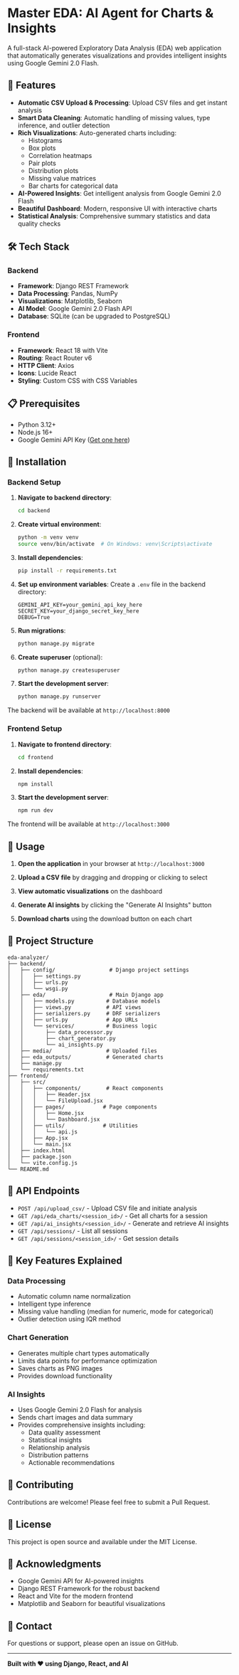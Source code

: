 # Master EDA: AI Agent for Charts & Insights

A full-stack AI-powered Exploratory Data Analysis (EDA) web application that automatically generates visualizations and provides intelligent insights using Google Gemini 2.0 Flash.

## 🚀 Features

- **Automatic CSV Upload & Processing**: Upload CSV files and get instant analysis
- **Smart Data Cleaning**: Automatic handling of missing values, type inference, and outlier detection
- **Rich Visualizations**: Auto-generated charts including:
  - Histograms
  - Box plots
  - Correlation heatmaps
  - Pair plots
  - Distribution plots
  - Missing value matrices
  - Bar charts for categorical data
- **AI-Powered Insights**: Get intelligent analysis from Google Gemini 2.0 Flash
- **Beautiful Dashboard**: Modern, responsive UI with interactive charts
- **Statistical Analysis**: Comprehensive summary statistics and data quality checks

## 🛠️ Tech Stack

### Backend
- **Framework**: Django REST Framework
- **Data Processing**: Pandas, NumPy
- **Visualizations**: Matplotlib, Seaborn
- **AI Model**: Google Gemini 2.0 Flash API
- **Database**: SQLite (can be upgraded to PostgreSQL)

### Frontend
- **Framework**: React 18 with Vite
- **Routing**: React Router v6
- **HTTP Client**: Axios
- **Icons**: Lucide React
- **Styling**: Custom CSS with CSS Variables

## 📋 Prerequisites

- Python 3.12+
- Node.js 16+
- Google Gemini API Key ([Get one here](https://ai.google.dev/))

## 🔧 Installation

### Backend Setup

1. **Navigate to backend directory**:
   ```bash
   cd backend
   ```

2. **Create virtual environment**:
   ```bash
   python -m venv venv
   source venv/bin/activate  # On Windows: venv\Scripts\activate
   ```

3. **Install dependencies**:
   ```bash
   pip install -r requirements.txt
   ```

4. **Set up environment variables**:
   Create a `.env` file in the backend directory:
   ```env
   GEMINI_API_KEY=your_gemini_api_key_here
   SECRET_KEY=your_django_secret_key_here
   DEBUG=True
   ```

5. **Run migrations**:
   ```bash
   python manage.py migrate
   ```

6. **Create superuser** (optional):
   ```bash
   python manage.py createsuperuser
   ```

7. **Start the development server**:
   ```bash
   python manage.py runserver
   ```

The backend will be available at `http://localhost:8000`

### Frontend Setup

1. **Navigate to frontend directory**:
   ```bash
   cd frontend
   ```

2. **Install dependencies**:
   ```bash
   npm install
   ```

3. **Start the development server**:
   ```bash
   npm run dev
   ```

The frontend will be available at `http://localhost:3000`

## 🎯 Usage

1. **Open the application** in your browser at `http://localhost:3000`

2. **Upload a CSV file** by dragging and dropping or clicking to select

3. **View automatic visualizations** on the dashboard

4. **Generate AI insights** by clicking the "Generate AI Insights" button

5. **Download charts** using the download button on each chart

## 📁 Project Structure

```
eda-analyzer/
├── backend/
│   ├── config/                 # Django project settings
│   │   ├── settings.py
│   │   ├── urls.py
│   │   └── wsgi.py
│   ├── eda/                    # Main Django app
│   │   ├── models.py          # Database models
│   │   ├── views.py           # API views
│   │   ├── serializers.py     # DRF serializers
│   │   ├── urls.py            # App URLs
│   │   └── services/          # Business logic
│   │       ├── data_processor.py
│   │       ├── chart_generator.py
│   │       └── ai_insights.py
│   ├── media/                 # Uploaded files
│   ├── eda_outputs/           # Generated charts
│   ├── manage.py
│   └── requirements.txt
├── frontend/
│   ├── src/
│   │   ├── components/        # React components
│   │   │   ├── Header.jsx
│   │   │   └── FileUpload.jsx
│   │   ├── pages/            # Page components
│   │   │   ├── Home.jsx
│   │   │   └── Dashboard.jsx
│   │   ├── utils/            # Utilities
│   │   │   └── api.js
│   │   ├── App.jsx
│   │   └── main.jsx
│   ├── index.html
│   ├── package.json
│   └── vite.config.js
└── README.md
```

## 🔌 API Endpoints

- `POST /api/upload_csv/` - Upload CSV file and initiate analysis
- `GET /api/eda_charts/<session_id>/` - Get all charts for a session
- `GET /api/ai_insights/<session_id>/` - Generate and retrieve AI insights
- `GET /api/sessions/` - List all sessions
- `GET /api/sessions/<session_id>/` - Get session details

## 🎨 Key Features Explained

### Data Processing
- Automatic column name normalization
- Intelligent type inference
- Missing value handling (median for numeric, mode for categorical)
- Outlier detection using IQR method

### Chart Generation
- Generates multiple chart types automatically
- Limits data points for performance optimization
- Saves charts as PNG images
- Provides download functionality

### AI Insights
- Uses Google Gemini 2.0 Flash for analysis
- Sends chart images and data summary
- Provides comprehensive insights including:
  - Data quality assessment
  - Statistical insights
  - Relationship analysis
  - Distribution patterns
  - Actionable recommendations


## 🤝 Contributing

Contributions are welcome! Please feel free to submit a Pull Request.

## 📝 License

This project is open source and available under the MIT License.

## 🙏 Acknowledgments

- Google Gemini API for AI-powered insights
- Django REST Framework for the robust backend
- React and Vite for the modern frontend
- Matplotlib and Seaborn for beautiful visualizations

## 📧 Contact

For questions or support, please open an issue on GitHub.

---

**Built with ❤️ using Django, React, and AI**
